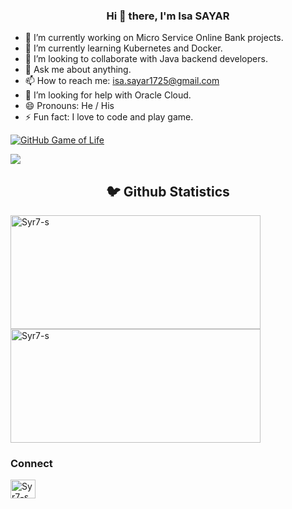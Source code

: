 <h3 align="center"> Hi 👋 there, I'm Isa SAYAR</a></h3>

- 🔭 I’m currently working on Micro Service Online Bank projects.
- 🌱 I’m currently learning Kubernetes and Docker.
- 👯 I’m looking to collaborate with Java backend developers.
- 💬 Ask me about anything.
- 📫 How to reach me: isa.sayar1725@gmail.com
- 🤔 I’m looking for help with Oracle Cloud.
- 😄 Pronouns: He / His
- ⚡ Fun fact: I love to code and play game.

[![GitHub Game of Life](https://github4life.herokuapp.com/Syr7-s.gif?z=6)](https://github4life.herokuapp.com/Syr7-s)

![](https://komarev.com/ghpvc/?username=Syr7-s&color=dc143c)

<p>
<h2 align="center">🐦 Github Statistics </h2>
</p>
<p><img height="182" width ="400" src="https://github-readme-stats.vercel.app/api?username=Syr7-s&show_icons=true&theme=onedark" alt="Syr7-s" /> <img height="182" width ="400"  src="https://github-readme-stats.vercel.app/api/top-langs/?username=Syr7-s&layout=compact&show_icons=true&theme=onedark" alt="Syr7-s"/> 
</p>



<h3>Connect</h3>
 <p align="center">
  <samp>
<p align="left">
<a href="https://linkedin.com/in/isasayar" target="blank"><img align="center" src="https://cdn.jsdelivr.net/npm/simple-icons@3.0.1/icons/linkedin.svg" alt="Syr7-s" height="30" width="40" /></a>
  </samp>
  <br>
 </p>
